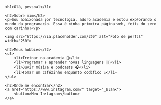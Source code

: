     <h1>Olá, pessoal</h1>

    <h2>Sobre mim</h2>
    <p>Sou apaixonada por tecnologia, adoro academia e estou explorando o mundo da programação. Essa é minha primeira página web, feita do zero com carinho!</p>

    <img src="https://via.placeholder.com/250" alt="Foto de perfil" width="250">

    <h2>Meus hobbies</h2>
    <ul>
        <li>Treinar na academia 💪</li>
        <li>Programar e aprender novas linguagens 👩‍💻</li>
        <li>Ouvir música e podcasts 🎧</li>
        <li>Tomar um cafézinho enquanto codifico ☕</li>
    </ul>

    <h2>Onde me encontrar</h2>
    <a href="https://www.instagram.com/" target="_blank">
        <button>Meu Instagram</button>
    </a>
</body>
</html>
